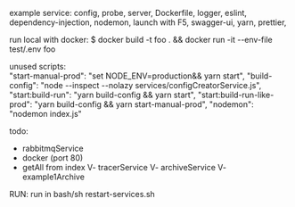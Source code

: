 example service:
config, probe, server, Dockerfile, logger, eslint, dependency-injection, nodemon, launch with F5, swagger-ui, yarn, prettier,

run local with docker:
$ docker build -t foo . && docker run -it --env-file test/.env foo


unused scripts:  
    "start-manual-prod": "set NODE_ENV=production&& yarn start",
    "build-config": "node --inspect --nolazy services/configCreatorService.js",
    "start:build-run": "yarn build-config && yarn start",
    "start:build-run-like-prod": "yarn build-config && yarn start-manual-prod",
    "nodemon": "nodemon index.js"



todo:
- rabbitmqService
- docker (port 80)
- getAll from index
V- tracerService
V- archiveService
V- example1Archive

RUN:
run in bash/sh restart-services.sh